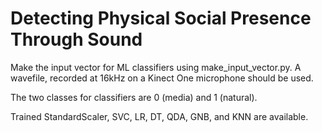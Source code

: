 # Detecting Physical Social Presence Through Sound

Make the input vector for ML classifiers using make_input_vector.py. 
A wavefile, recorded at 16kHz on a Kinect One microphone should be used.

The two classes for classifiers are 0 (media) and 1 (natural).

Trained StandardScaler, SVC, LR, DT, QDA, GNB, and KNN are available.


